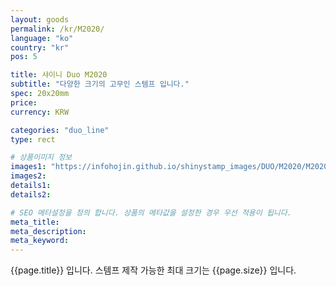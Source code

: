 ```yaml
---
layout: goods
permalink: /kr/M2020/
language: "ko"
country: "kr"
pos: 5

title: 샤이니 Duo M2020
subtitle: "다양한 크기의 고무인 스템프 입니다."
spec: 20x20mm
price:
currency: KRW

categories: "duo_line"
type: rect

# 상품이미지 정보
images1: "https://infohojin.github.io/shinystamp_images/DUO/M2020/M2020_1.jpg"
images2:
details1:
details2:    

# SEO 메타설정을 정의 합니다. 상품의 메타값을 설정한 경우 우선 적용이 됩니다.
meta_title: 
meta_description:
meta_keyword:
---
```


{{page.title}} 입니다. 스템프 제작 가능한 최대 크기는 {{page.size}} 입니다.